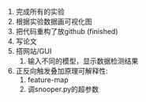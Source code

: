 1. 完成所有的实验
2. 根据实验数据画可视化图
3. 把代码重构了放github (finished)
4. 写论文
5. 搭网站/GUI
   1. 输入不同的模型，显示数据检测结果
6. 正反向触发叠加原理可解释性:
   1. feature-map
   2. 调snooper.py的超参数

